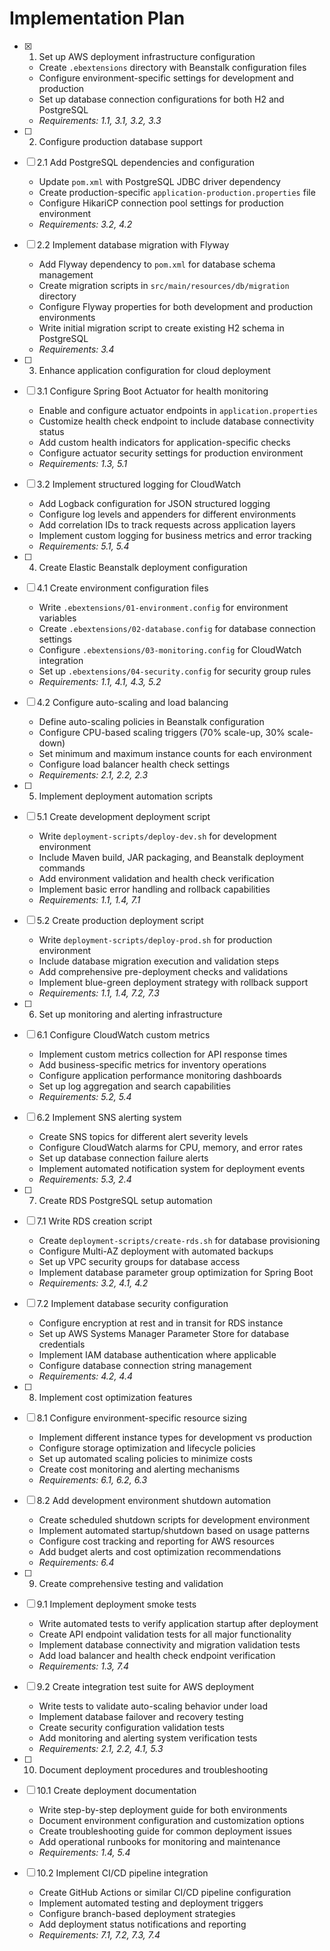 # Implementation Plan

- [x] 1. Set up AWS deployment infrastructure configuration
  - Create `.ebextensions` directory with Beanstalk configuration files
  - Configure environment-specific settings for development and production
  - Set up database connection configurations for both H2 and PostgreSQL
  - _Requirements: 1.1, 3.1, 3.2, 3.3_

- [ ] 2. Configure production database support
- [ ] 2.1 Add PostgreSQL dependencies and configuration
  - Update `pom.xml` with PostgreSQL JDBC driver dependency
  - Create production-specific `application-production.properties` file
  - Configure HikariCP connection pool settings for production environment
  - _Requirements: 3.2, 4.2_

- [ ] 2.2 Implement database migration with Flyway
  - Add Flyway dependency to `pom.xml` for database schema management
  - Create migration scripts in `src/main/resources/db/migration` directory
  - Configure Flyway properties for both development and production environments
  - Write initial migration script to create existing H2 schema in PostgreSQL
  - _Requirements: 3.4_

- [ ] 3. Enhance application configuration for cloud deployment
- [ ] 3.1 Configure Spring Boot Actuator for health monitoring
  - Enable and configure actuator endpoints in `application.properties`
  - Customize health check endpoint to include database connectivity status
  - Add custom health indicators for application-specific checks
  - Configure actuator security settings for production environment
  - _Requirements: 1.3, 5.1_

- [ ] 3.2 Implement structured logging for CloudWatch
  - Add Logback configuration for JSON structured logging
  - Configure log levels and appenders for different environments
  - Add correlation IDs to track requests across application layers
  - Implement custom logging for business metrics and error tracking
  - _Requirements: 5.1, 5.4_

- [ ] 4. Create Elastic Beanstalk deployment configuration
- [ ] 4.1 Create environment configuration files
  - Write `.ebextensions/01-environment.config` for environment variables
  - Create `.ebextensions/02-database.config` for database connection settings
  - Configure `.ebextensions/03-monitoring.config` for CloudWatch integration
  - Set up `.ebextensions/04-security.config` for security group rules
  - _Requirements: 1.1, 4.1, 4.3, 5.2_

- [ ] 4.2 Configure auto-scaling and load balancing
  - Define auto-scaling policies in Beanstalk configuration
  - Configure CPU-based scaling triggers (70% scale-up, 30% scale-down)
  - Set minimum and maximum instance counts for each environment
  - Configure load balancer health check settings
  - _Requirements: 2.1, 2.2, 2.3_

- [ ] 5. Implement deployment automation scripts
- [ ] 5.1 Create development deployment script
  - Write `deployment-scripts/deploy-dev.sh` for development environment
  - Include Maven build, JAR packaging, and Beanstalk deployment commands
  - Add environment validation and health check verification
  - Implement basic error handling and rollback capabilities
  - _Requirements: 1.1, 1.4, 7.1_

- [ ] 5.2 Create production deployment script
  - Write `deployment-scripts/deploy-prod.sh` for production environment
  - Include database migration execution and validation steps
  - Add comprehensive pre-deployment checks and validations
  - Implement blue-green deployment strategy with rollback support
  - _Requirements: 1.1, 1.4, 7.2, 7.3_

- [ ] 6. Set up monitoring and alerting infrastructure
- [ ] 6.1 Configure CloudWatch custom metrics
  - Implement custom metrics collection for API response times
  - Add business-specific metrics for inventory operations
  - Configure application performance monitoring dashboards
  - Set up log aggregation and search capabilities
  - _Requirements: 5.2, 5.4_

- [ ] 6.2 Implement SNS alerting system
  - Create SNS topics for different alert severity levels
  - Configure CloudWatch alarms for CPU, memory, and error rates
  - Set up database connection failure alerts
  - Implement automated notification system for deployment events
  - _Requirements: 5.3, 2.4_

- [ ] 7. Create RDS PostgreSQL setup automation
- [ ] 7.1 Write RDS creation script
  - Create `deployment-scripts/create-rds.sh` for database provisioning
  - Configure Multi-AZ deployment with automated backups
  - Set up VPC security groups for database access
  - Implement database parameter group optimization for Spring Boot
  - _Requirements: 3.2, 4.1, 4.2_

- [ ] 7.2 Implement database security configuration
  - Configure encryption at rest and in transit for RDS instance
  - Set up AWS Systems Manager Parameter Store for database credentials
  - Implement IAM database authentication where applicable
  - Configure database connection string management
  - _Requirements: 4.2, 4.4_

- [ ] 8. Implement cost optimization features
- [ ] 8.1 Configure environment-specific resource sizing
  - Implement different instance types for development vs production
  - Configure storage optimization and lifecycle policies
  - Set up automated scaling policies to minimize costs
  - Create cost monitoring and alerting mechanisms
  - _Requirements: 6.1, 6.2, 6.3_

- [ ] 8.2 Add development environment shutdown automation
  - Create scheduled shutdown scripts for development environment
  - Implement automated startup/shutdown based on usage patterns
  - Configure cost tracking and reporting for AWS resources
  - Add budget alerts and cost optimization recommendations
  - _Requirements: 6.4_

- [ ] 9. Create comprehensive testing and validation
- [ ] 9.1 Implement deployment smoke tests
  - Write automated tests to verify application startup after deployment
  - Create API endpoint validation tests for all major functionality
  - Implement database connectivity and migration validation tests
  - Add load balancer and health check endpoint verification
  - _Requirements: 1.3, 7.4_

- [ ] 9.2 Create integration test suite for AWS deployment
  - Write tests to validate auto-scaling behavior under load
  - Implement database failover and recovery testing
  - Create security configuration validation tests
  - Add monitoring and alerting system verification tests
  - _Requirements: 2.1, 2.2, 4.1, 5.3_

- [ ] 10. Document deployment procedures and troubleshooting
- [ ] 10.1 Create deployment documentation
  - Write step-by-step deployment guide for both environments
  - Document environment configuration and customization options
  - Create troubleshooting guide for common deployment issues
  - Add operational runbooks for monitoring and maintenance
  - _Requirements: 1.4, 5.4_

- [ ] 10.2 Implement CI/CD pipeline integration
  - Create GitHub Actions or similar CI/CD pipeline configuration
  - Implement automated testing and deployment triggers
  - Configure branch-based deployment strategies
  - Add deployment status notifications and reporting
  - _Requirements: 7.1, 7.2, 7.3, 7.4_